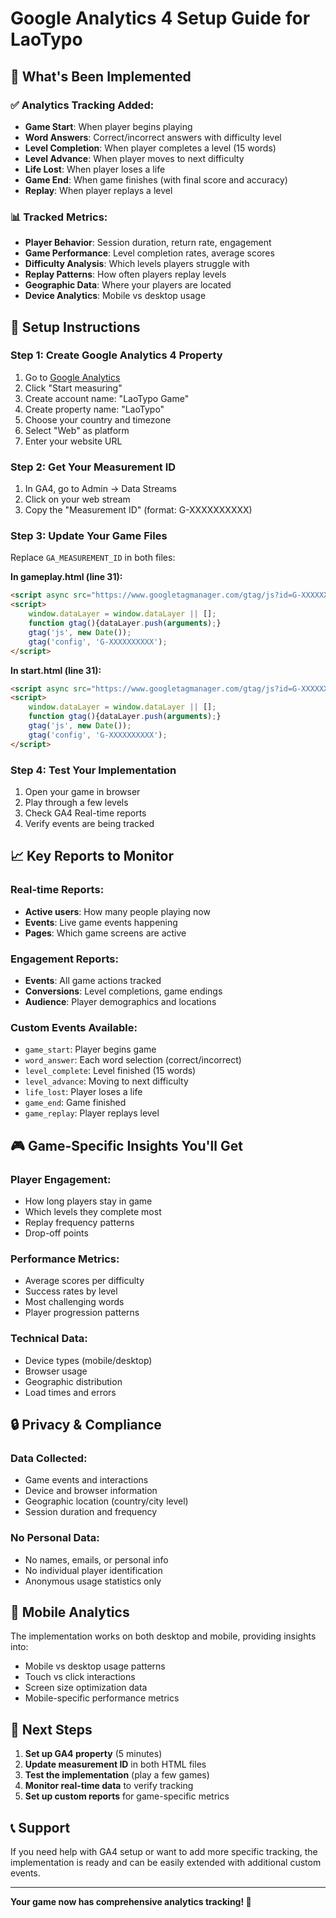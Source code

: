 # Google Analytics 4 Setup Guide for LaoTypo

## 🎯 What's Been Implemented

### ✅ Analytics Tracking Added:
- **Game Start**: When player begins playing
- **Word Answers**: Correct/incorrect answers with difficulty level
- **Level Completion**: When player completes a level (15 words)
- **Level Advance**: When player moves to next difficulty
- **Life Lost**: When player loses a life
- **Game End**: When game finishes (with final score and accuracy)
- **Replay**: When player replays a level

### 📊 Tracked Metrics:
- **Player Behavior**: Session duration, return rate, engagement
- **Game Performance**: Level completion rates, average scores
- **Difficulty Analysis**: Which levels players struggle with
- **Replay Patterns**: How often players replay levels
- **Geographic Data**: Where your players are located
- **Device Analytics**: Mobile vs desktop usage

## 🔧 Setup Instructions

### Step 1: Create Google Analytics 4 Property
1. Go to [Google Analytics](https://analytics.google.com/)
2. Click "Start measuring"
3. Create account name: "LaoTypo Game"
4. Create property name: "LaoTypo"
5. Choose your country and timezone
6. Select "Web" as platform
7. Enter your website URL

### Step 2: Get Your Measurement ID
1. In GA4, go to Admin → Data Streams
2. Click on your web stream
3. Copy the "Measurement ID" (format: G-XXXXXXXXXX)

### Step 3: Update Your Game Files
Replace `GA_MEASUREMENT_ID` in both files:

**In gameplay.html (line 31):**
```html
<script async src="https://www.googletagmanager.com/gtag/js?id=G-XXXXXXXXXX"></script>
<script>
    window.dataLayer = window.dataLayer || [];
    function gtag(){dataLayer.push(arguments);}
    gtag('js', new Date());
    gtag('config', 'G-XXXXXXXXXX');
</script>
```

**In start.html (line 31):**
```html
<script async src="https://www.googletagmanager.com/gtag/js?id=G-XXXXXXXXXX"></script>
<script>
    window.dataLayer = window.dataLayer || [];
    function gtag(){dataLayer.push(arguments);}
    gtag('js', new Date());
    gtag('config', 'G-XXXXXXXXXX');
</script>
```

### Step 4: Test Your Implementation
1. Open your game in browser
2. Play through a few levels
3. Check GA4 Real-time reports
4. Verify events are being tracked

## 📈 Key Reports to Monitor

### Real-time Reports:
- **Active users**: How many people playing now
- **Events**: Live game events happening
- **Pages**: Which game screens are active

### Engagement Reports:
- **Events**: All game actions tracked
- **Conversions**: Level completions, game endings
- **Audience**: Player demographics and locations

### Custom Events Available:
- `game_start`: Player begins game
- `word_answer`: Each word selection (correct/incorrect)
- `level_complete`: Level finished (15 words)
- `level_advance`: Moving to next difficulty
- `life_lost`: Player loses a life
- `game_end`: Game finished
- `game_replay`: Player replays level

## 🎮 Game-Specific Insights You'll Get

### Player Engagement:
- How long players stay in game
- Which levels they complete most
- Replay frequency patterns
- Drop-off points

### Performance Metrics:
- Average scores per difficulty
- Success rates by level
- Most challenging words
- Player progression patterns

### Technical Data:
- Device types (mobile/desktop)
- Browser usage
- Geographic distribution
- Load times and errors

## 🔒 Privacy & Compliance

### Data Collected:
- Game events and interactions
- Device and browser information
- Geographic location (country/city level)
- Session duration and frequency

### No Personal Data:
- No names, emails, or personal info
- No individual player identification
- Anonymous usage statistics only

## 📱 Mobile Analytics

The implementation works on both desktop and mobile, providing insights into:
- Mobile vs desktop usage patterns
- Touch vs click interactions
- Screen size optimization data
- Mobile-specific performance metrics

## 🚀 Next Steps

1. **Set up GA4 property** (5 minutes)
2. **Update measurement ID** in both HTML files
3. **Test the implementation** (play a few games)
4. **Monitor real-time data** to verify tracking
5. **Set up custom reports** for game-specific metrics

## 📞 Support

If you need help with GA4 setup or want to add more specific tracking, the implementation is ready and can be easily extended with additional custom events.

---

**Your game now has comprehensive analytics tracking! 🎉**